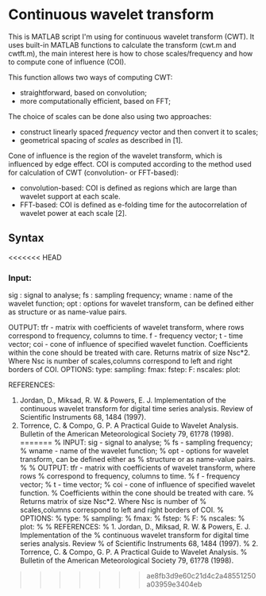 # Continuous wavelet transform

This is MATLAB script I'm using for continuous wavelet transform (CWT).
It uses built-in MATLAB functions to calculate the transform (cwt.m and cwtft.m), the main interest here is how to chose scales/frequency and how to compute cone of influence (COI).

This function allows two ways of computing CWT:
- straightforward, based on convolution;
- more computationally efficient, based on FFT;

The choice of scales can be done also using two approaches:
- construct linearly spaced *frequency* vector and then convert it to scales;
- geometrical spacing of *scales* as described in [1].

Cone of influence is the region of the wavelet transform, which is influenced by edge effect. COI is computed according to the method used for calculation of CWT (convolution- or FFT-based):
- convolution-based: COI is defined as regions which are large than wavelet support at each scale.
- FFT-based: COI is defined as e-folding time for the autocorrelation of wavelet power at each scale [2].

## Syntax

<<<<<<< HEAD
### Input:

sig    : signal to analyse;
fs     : sampling frequency;
wname  : name of the wavelet function;
opt    : options for wavelet transform, can be defined either as structure or as name-value pairs.

OUTPUT: tfr - matrix with coefficients of wavelet transform, where rows 
              correspond to frequency, columns to time.
        f   - frequency vector;
        t   - time vector;
        coi - cone of influence of specified wavelet function.
              Coefficients within the cone should be treated with care.
              Returns matrix of size Nsc\*2. Where Nsc is number of
              scales,columns correspond to left and right borders of COI.
OPTIONS:
type:
sampling:
fmax:
fstep:
F:
nscales:
plot:

REFERENCES:
1. Jordan, D., Miksad, R. W. & Powers, E. J. Implementation of the 
   continuous wavelet transform for digital time series analysis. Review 
   of Scientific Instruments 68, 1484 (1997).
2. Torrence, C. & Compo, G. P. A Practical Guide to Wavelet Analysis. 
   Bulletin of the American Meteorological Society 79, 61?78 (1998).
=======
% INPUT: sig    - signal to analyse;
%        fs     - sampling frequency;
%        wname  - name of the wavelet function;
%        opt    - options for wavelet transform, can be defined either as
%                 structure or as name-value pairs.
% 
% OUTPUT: tfr - matrix with coefficients of wavelet transform, where rows 
%               correspond to frequency, columns to time.
%         f   - frequency vector;
%         t   - time vector;
%         coi - cone of influence of specified wavelet function.
%               Coefficients within the cone should be treated with care.
%               Returns matrix of size Nsc\*2. Where Nsc is number of
%               scales,columns correspond to left and right borders of COI.
% OPTIONS:
% type:
% sampling:
% fmax:
% fstep:
% F:
% nscales:
% plot:
%
% REFERENCES:
% 1. Jordan, D., Miksad, R. W. & Powers, E. J. Implementation of the 
%    continuous wavelet transform for digital time series analysis. Review 
%    of Scientific Instruments 68, 1484 (1997).
% 2. Torrence, C. & Compo, G. P. A Practical Guide to Wavelet Analysis. 
%    Bulletin of the American Meteorological Society 79, 61?78 (1998).
>>>>>>> ae8fb3d9e60c21d4c2a48551250a03959e3404eb
